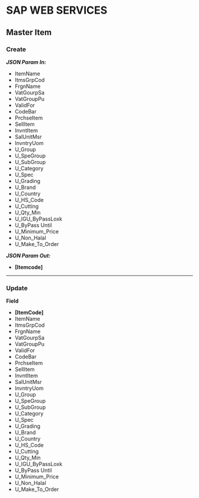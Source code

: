 # SAP WEB SERVICES 


## Master Item

### Create 
***JSON Param In:***
* ItemName
* ItmsGrpCod
* FrgnName 
* VatGourpSa
* VatGroupPu
* ValidFor
* CodeBar
* PrchseItem
* SellItem
* InvntItem
* SalUnitMsr
* InvntryUom
* U_Group
* U_SpeGroup
* U_SubGroup 
* U_Category
* U_Spec
* U_Grading
* U_Brand
* U_Country
* U_HS_Code
* U_Cutting
* U_Qty_Min
* U_IGU_ByPassLoxk
* U_ByPass Until
* U_Minimum_Price
* U_Non_Halal
* U_Make_To_Order

***JSON Param Out:***
* **[Itemcode]**
---


###  Update

**Field**
*  **[ItemCode]**
* ItemName
* ItmsGrpCod
* FrgnName 
* VatGourpSa
* VatGroupPu
* ValidFor
* CodeBar
* PrchseItem
* SellItem
* InvntItem
* SalUnitMsr
* InvntryUom
* U_Group
* U_SpeGroup
* U_SubGroup 
* U_Category
* U_Spec
* U_Grading
* U_Brand
* U_Country
* U_HS_Code
* U_Cutting
* U_Qty_Min
* U_IGU_ByPassLoxk
* U_ByPass Until
* U_Minimum_Price
* U_Non_Halal
* U_Make_To_Order


<!--stackedit_data:
eyJoaXN0b3J5IjpbLTQyNDM4MDY5MywzMzg5OTgwLDE0MDg5MD
gyNzYsLTE5NjA0NjIzMDRdfQ==
-->